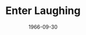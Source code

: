 ---
title: Enter Laughing
date: 1966-09-30
closing_date: 1966-10-14
layout: productions
playbill:
Theatre: Theatre Jacksonville
Venue: Little Theatre
cast:
- Mr. Foreman: Philip Laing
- David Kolowitz: Robert L. Smith
- Marvin: Terry Boyd
- Miss Brown: Barbara Goodman
- Pike: Gil Gimbel
- Don Baxter: George Duckworth
- Don Darwin: Eddie Dyal
- Marlowe: Marshall Grauer
- Angela: Marcy Massaniso
- Mother: Ann Dobbie
- Father: Skip Gardner
- Wanda: Randy Fry
- Waiter - Lawyer: Jim Knight
- Roger: Bob Starr
crew:
- Director: George Ballis
- Production Designer: Larry Riddle
- Stage Manager: Terry McIntire
- Costumes:
  - Lois Lee Stewart
  - Pat McCoy
- Properties:
  - Maria Alaracon
  - Helen Roberts
- Make-up:
  - Bobby Sue Miller
  - Juliet Langner
  - Bitsey Proneir
  - Marshall Grauer
- Sound:
  - Danny Hessel
  - Bill McNeese
- Lighting:
  - Bill Cudlipp
  - Hal Nearhoof
  - Peggy Miller
- Scenery:
  - Hal Nearhoof
  - Don Cool
  - Charles Vance
  - Helen Zaret
  - Pat Eiser
  - Sylvia Ettlinger
  - Anette Grauer
  - Charles Perrett
  - Al Gimbel
  - Tootsie Backer
  - Vickie Gillis
  - Nancy Keller
  - Ruth Coleman
  - Ruth Perry
  - Jon Goodman
  - Charles Vance
  - Al Gimbel
- Gallery: Bill Aust
---